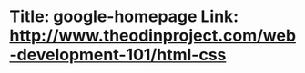 Title: google-homepage
Link: http://www.theodinproject.com/web-development-101/html-css
===============
